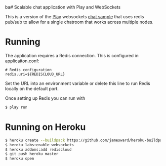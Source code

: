 ba# Scalable chat application with Play and WebSockets

This is a version of the [Play](http://www.playframework.com/) websockets [chat sample](https://github.com/playframework/playframework/tree/master/samples/java/websocket-chat) that uses redis pub/sub to allow for a single chatroom that works across multiple nodes.

# Running

The application requires a Redis connection. This is configured in applicaiton.conf:

```
# Redis configuration
redis.uri=${REDISCLOUD_URL}
```

Set the URL into an environment variable or delete this line to run Redis locally on the default port.

Once setting up Redis you can run with

``` bash
$ play run
```

# Running on Heroku

``` bash
$ heroku create --buildpack https://github.com/jamesward/heroku-buildpack-scala.git
$ heroku labs:enable websockets
$ heroku addons:add rediscloud
$ git push heroku master
$ heroku open
```
